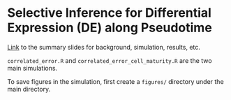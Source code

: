# Selective Inference for Differential Expression (DE) along Pseudotime
[Link](https://docs.google.com/presentation/d/16jVHHPQ-3QTdAzaa9iV-L6x9BkZ4bgvX-nLSDkLE7qU/edit?usp=sharing) to the summary slides for background, simulation, results, etc. 

`correlated_error.R` and `correlated_error_cell_maturity.R` are the two main simulations. 

To save figures in the simulation, first create a `figures/` directory under the main directory. 